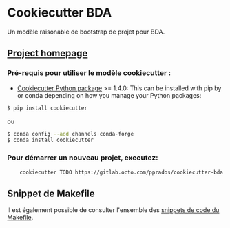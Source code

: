 # Cookiecutter BDA

Un modèle raisonable de bootstrap de projet pour BDA.

## [Project homepage](https://gitlab.octo.com/pprados/cookiecutter-bda)


### Pré-requis pour utiliser le modèle cookiecutter :
 - [Cookiecutter Python package](http://cookiecutter.readthedocs.org/en/latest/installation.html) >= 1.4.0: This can be installed with pip by or conda depending on how you manage your Python packages:

```bash
$ pip install cookiecutter
```

ou

```bash
$ conda config --add channels conda-forge
$ conda install cookiecutter
```


### Pour démarrer un nouveau projet, executez:
```bash
    cookiecutter TODO https://gitlab.octo.com/pprados/cookiecutter-bda
```

## Snippet de Makefile
Il est également possible de consulter l'ensemble des [snippets de code
du Makefile](Makefile.snippet).